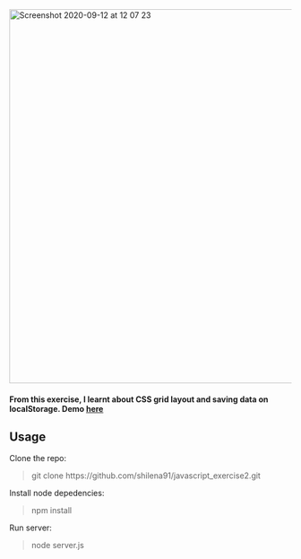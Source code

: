 <img width="667" alt="Screenshot 2020-09-12 at 12 07 23" src="https://user-images.githubusercontent.com/44005264/92992087-d456ad00-f4f0-11ea-8945-30e6f4c884e9.png">


#### From this exercise, I learnt about CSS grid layout and saving data on localStorage. Demo [here](https://devaja-ex2.herokuapp.com/)

## Usage

Clone the repo:
> git clone ht<span>tps://github.com/shilena91/javascript_exercise2.git

Install node depedencies:
> npm install

Run server:
> node server.js
